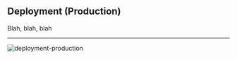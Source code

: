 ## Deployment (Production)
Blah, blah, blah

---

![deployment-production](embed:deployment-production)

